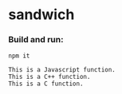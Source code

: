 # sandwich

### Build and run:

```
npm it
```

```
This is a Javascript function.
This is a C++ function.
This is a C function.
```

